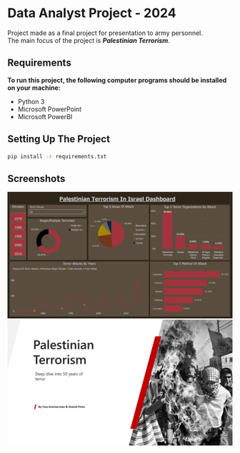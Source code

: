 # Data Analyst Project - 2024

Project made as a final project for presentation to army personnel.<br>
The main focus of the project is **_Palestinian Terrorism_**.

## Requirements

**To run this project, the following computer programs should be installed on your machine:**
* Python 3
* Microsoft PowerPoint
* Microsoft PowerBI

## Setting Up The Project

```bash
pip install -r requirements.txt
```

## Screenshots

![PowerBI Dashboard](./Pictures/dashboard.png "PowerBI Dashboard")
![PowerPoint Presentation](./Pictures/presentation.png "PowerPoint Presentation")
